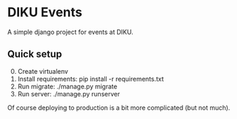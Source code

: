 # DIKU Events

A simple django project for events at DIKU.

## Quick setup

0. Create virtualenv
1. Install requirements: pip install -r requirements.txt
2. Run migrate: ./manage.py migrate
3. Run server: ./manage.py runserver

Of course deploying to production is a bit more complicated (but not much).